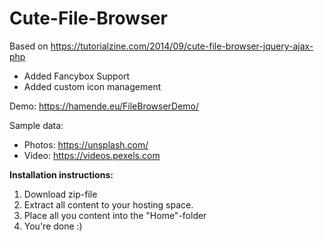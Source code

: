 # Cute-File-Browser
Based on https://tutorialzine.com/2014/09/cute-file-browser-jquery-ajax-php
- Added Fancybox Support
- Added custom icon management
 

Demo: https://hamende.eu/FileBrowserDemo/

Sample data:
  - Photos: <a href="https://unsplash.com/" target="_blank">https://unsplash.com/</a>
  - Video: <a href="https://videos.pexels.com" target="_blank">https://videos.pexels.com</a>

<b>Installation instructions:</b>
1. Download zip-file
2. Extract all content to your hosting space. 
3. Place all you content into the "Home"-folder
4. You're done :)

